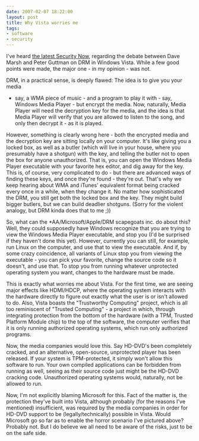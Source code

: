```yaml
---
date: 2007-02-07 18:22:00
layout: post
title: Why Vista worries me
tags:
- software
- security
---
```


I've heard [the latest Security Now](http://www.twit.tv/sn77), regarding the
debate between Dave Marsh and Peter Guttman on DRM in Windows Vista. While a
few good points were made, the major one - in my opinion - was not.

DRM, in a practical sense, is deeply flawed: The idea is to give you your media
- say, a WMA piece of music - and a program to play it with - say, Windows
Media Player - but encrypt the media. Now, naturally, Media Player will need
the decryption key for the media, and the idea is that Media Player will verify
that you are allowed to listen to the song, and only then decrypt it - as it is
played.

However, something is clearly wrong here - both the encrypted media and the
decryption key are sitting locally on your computer. It's like giving you a
locked box, as well as a butler (which will live in your house, where you
presumably have a shotgun) with the key, and telling the butler not to open the
box for anyone unauthorized. That is, you can open the Windows Media Player
executable with your favorite hex editor, and dig away for the key. This is, of
course, very complicated to do - but there are advanced ways of finding these
keys, and once they're found - they're out. That's why we keep hearing about
WMA and iTunes' equivalent format being cracked every once in a while, when
they change it. No matter how sophisticated the DRM, you still get both the
locked box and the key. They might build bigger butlers, but we can build
deadlier shotguns. (Sorry for the violent analogy, but DRM kinda does that to
me ;))

So, what can the \*AA/Microsoft/Apple/DRM scapegoats inc. do about this? Well,
they could supposedly have Windows recognize that you are trying to view the
Windows Media Player executable, and stop you (I'd be surprised if they haven't
done this yet). However, currently you can still, for example, run Linux on the
computer, and use that to view the executable. And if, by some crazy
coincidence, all variants of Linux stop you from viewing the executable - you
can pick your favorite, change the source code so it doesn't, and use that. To
stop you from running whatever unprotected operating system you want, changes
to the hardware must be made.

This is exactly what worries me about Vista. For the first time, we are seeing
major effects like HDMI/HDCP, where the operating system interacts with the
hardware directly to figure out exactly what the user is or isn't allowed to
do. Also, Vista boasts the "Trustworthy Computing" project, which is all too
reminiscent of "Trusted Computing" - a project in which, through integrating
protection from the bottom of the hardware (with a TPM, Trusted Platform Module
chip) to the top of the software, the computer verifies that it is only running
authorized operating systems, which run only authorized programs.

Now, the media companies would love this. Say HD-DVD's been completely cracked,
and an alternative, open-source, unprotected player has been released. If your
system is TPM-protected, it simply won't allow this software to run. Your own
compiled applications can be forbidden from running as well, seeing as their
source code just might be the HD-DVD cracking code. Unauthorized operating
systems would, naturally, not be allowed to run.

Now, I'm not explicitly blaming Microsoft for this. Fact of the matter is, the
protection they've built into Vista, although probably (for the reasons I've
mentioned) insufficient, was required by the media companies in order for
HD-DVD support to be (legally/technically) possible in Vista. Would Microsoft
go so far as to enable the horror scenario I've pictured above? Probably not.
But I do believe we all need to be aware of the risks, just to be on the safe
side.
